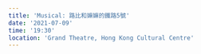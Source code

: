 ```yaml
---
title: 'Musical: 路比和嫲嫲的鐵路5號'
date: '2021-07-09'
time: '19:30'
location: 'Grand Theatre, Hong Kong Cultural Centre'
---
```

